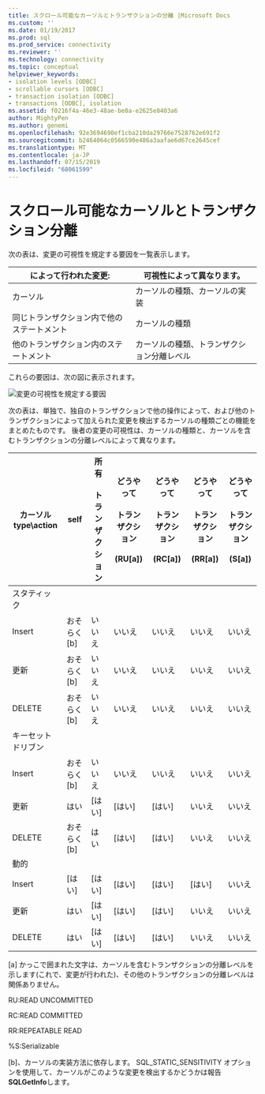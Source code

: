 ```yaml
---
title: スクロール可能なカーソルとトランザクションの分離 |Microsoft Docs
ms.custom: ''
ms.date: 01/19/2017
ms.prod: sql
ms.prod_service: connectivity
ms.reviewer: ''
ms.technology: connectivity
ms.topic: conceptual
helpviewer_keywords:
- isolation levels [ODBC]
- scrollable cursors [ODBC]
- transaction isolation [ODBC]
- transactions [ODBC], isolation
ms.assetid: f0216f4a-46e3-48ae-be0a-e2625e8403a6
author: MightyPen
ms.author: genemi
ms.openlocfilehash: 92e3694690ef1cba210da29766e7528762e691f2
ms.sourcegitcommit: b2464064c0566590e486a3aafae6d67ce2645cef
ms.translationtype: MT
ms.contentlocale: ja-JP
ms.lasthandoff: 07/15/2019
ms.locfileid: "68061599"
---
```

# <a name="scrollable-cursors-and-transaction-isolation"></a>スクロール可能なカーソルとトランザクション分離
次の表は、変更の可視性を規定する要因を一覧表示します。  
  
|によって行われた変更:|可視性によって異なります。|  
|----------------------|----------------------------|  
|カーソル|カーソルの種類、カーソルの実装|  
|同じトランザクション内で他のステートメント|カーソルの種類|  
|他のトランザクション内のステートメント|カーソルの種類、トランザクション分離レベル|  
  
 これらの要因は、次の図に表示されます。  
  
 ![変更の可視性を規定する要因](../../../odbc/reference/develop-app/media/pr23.gif "pr23")  
  
 次の表は、単独で、独自のトランザクションで他の操作によって、および他のトランザクションによって加えられた変更を検出するカーソルの種類ごとの機能をまとめたものです。 後者の変更の可視性は、カーソルの種類と、カーソルを含むトランザクションの分離レベルによって異なります。  
  
|カーソル type\action|self|所有<br /><br /> トランザクション|どうやって<br /><br /> トランザクション<br /><br /> (RU[a])|どうやって<br /><br /> トランザクション<br /><br /> (RC[a])|どうやって<br /><br /> トランザクション<br /><br /> (RR[a])|どうやって<br /><br /> トランザクション<br /><br /> (S[a])|  
|-------------------------|----------|-----------------|----------------------------------|----------------------------------|----------------------------------|---------------------------------|  
|スタティック|||||||  
|Insert|おそらく [b]|いいえ|いいえ|いいえ|いいえ|いいえ|  
|更新|おそらく [b]|いいえ|いいえ|いいえ|いいえ|いいえ|  
|DELETE|おそらく [b]|いいえ|いいえ|いいえ|いいえ|いいえ|  
|キーセット ドリブン|||||||  
|Insert|おそらく [b]|いいえ|いいえ|いいえ|いいえ|いいえ|  
|更新|はい|[はい]|[はい]|[はい]|いいえ|いいえ|  
|DELETE|おそらく [b]|はい|[はい]|[はい]|いいえ|いいえ|  
|動的|||||||  
|Insert|[はい]|[はい]|[はい]|[はい]|[はい]|いいえ|  
|更新|はい|[はい]|[はい]|[はい]|いいえ|いいえ|  
|DELETE|はい|[はい]|[はい]|[はい]|いいえ|いいえ|  
  
 [a] かっこで囲まれた文字は、カーソルを含むトランザクションの分離レベルを示します(これで、変更が行われた)、その他のトランザクションの分離レベルは関係ありません。  
  
 RU:READ UNCOMMITTED  
  
 RC:READ COMMITTED  
  
 RR:REPEATABLE READ  
  
 %S:Serializable  
  
 [b]、カーソルの実装方法に依存します。 SQL_STATIC_SENSITIVITY オプションを使用して、カーソルがこのような変更を検出するかどうかは報告**SQLGetInfo**します。
